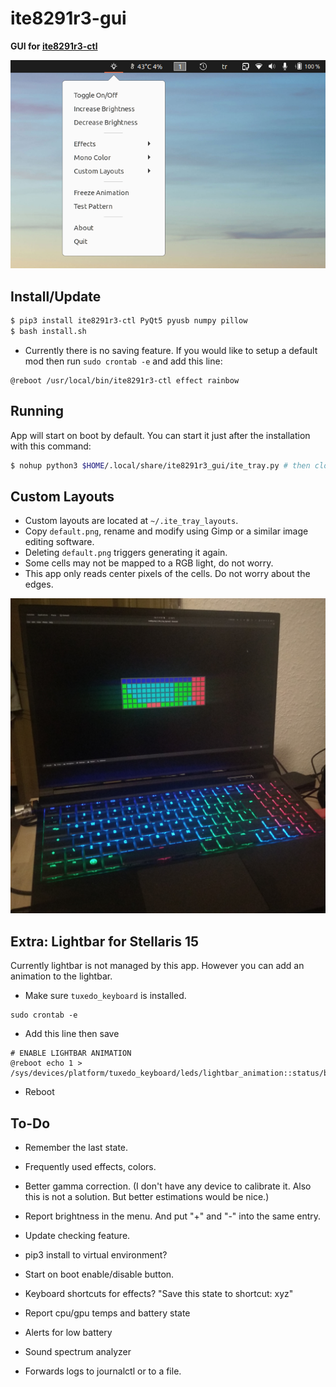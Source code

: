 # ite8291r3-gui

**GUI for [ite8291r3-ctl](https://github.com/pobrn/ite8291r3-ctl)**

![](imgs/ss.png)



## Install/Update

```bash
$ pip3 install ite8291r3-ctl PyQt5 pyusb numpy pillow
$ bash install.sh
```

- Currently there is no saving feature. If you would like to setup a default mod then run `sudo crontab -e`  and add this line:

```
@reboot /usr/local/bin/ite8291r3-ctl effect rainbow
```



## Running

App will start on boot by default. You can start it just after the installation with this command:

```bash
$ nohup python3 $HOME/.local/share/ite8291r3_gui/ite_tray.py # then close the terminal
```



## Custom Layouts

- Custom layouts are located at `~/.ite_tray_layouts`. 
- Copy `default.png`, rename and modify using Gimp or a similar image editing software.
- Deleting `default.png` triggers generating it again. 
- Some cells may not be mapped to a RGB light, do not worry. 
- This app only reads center pixels of the cells. Do not worry about the edges.



![](imgs/photo.jpg)



## Extra: Lightbar for Stellaris 15

Currently lightbar is not managed by this app. However you can add an animation to the lightbar.

- Make sure `tuxedo_keyboard` is installed.

```
sudo crontab -e
```

- Add this line then save

```
# ENABLE LIGHTBAR ANIMATION
@reboot echo 1 > /sys/devices/platform/tuxedo_keyboard/leds/lightbar_animation::status/brightness
```

- Reboot



## To-Do

- Remember the last state.
- Frequently used effects, colors.
- Better gamma correction. (I don't have any device to calibrate it. Also this is not a solution. But better estimations would be nice.)
- Report brightness in the menu. And put "+" and "-" into the same entry.
- Update checking feature.
- pip3 install to virtual environment?
- Start on boot enable/disable button.
- Keyboard shortcuts for effects? "Save this state to shortcut: xyz"

- Report cpu/gpu temps and battery state
- Alerts for low battery
- Sound spectrum analyzer
- Forwards logs to journalctl or to a file.
